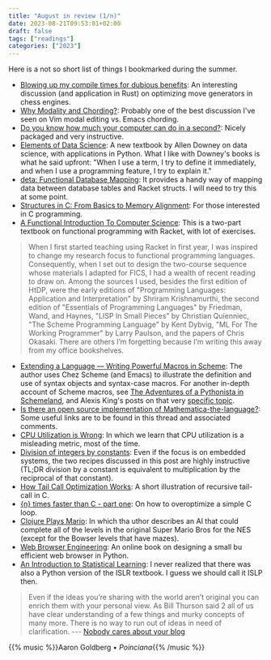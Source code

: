 ```yaml
---
title: "August in review (1/n)"
date: 2023-08-21T09:53:01+02:00
draft: false
tags: ["readings"]
categories: ["2023"]
---
```


Here is a not so short list of things I bookmarked during the summer.

- [Blowing up my compile times for dubious benefits](https://claytonwramsey.github.io/2023/06/20/fiddler-const-magic.html?utm_source=pocket_saves): An interesting discussion (and application in Rust) on optimizing move generators in chess engines.
- [Why Modality and Chording?](https://github.com/noctuid/dotfiles/blob/master/emacs/editing.org): Probably one of the best discussion I've seen on Vim modal editing vs. Emacs chording.
- [Do you know how much your computer can do in a second?](https://computers-are-fast.github.io/): Nicely packaged and very instructive.
- [Elements of Data Science](https://allendowney.github.io/ElementsOfDataScience/README.html): A new textbook by Allen Downey on data science, with applications in Python. What I like with Downey's books is what he said upfront: "When I use a term, I try to define it immediately, and when I use a programming feature, I try to explain it."
- [deta: Functional Database Mapping](https://deta.defn.io/): It provides a handy way of mapping data between database tables and Racket structs. I will need to try this at some point.
- [Structures in C: From Basics to Memory Alignment](https://abstractexpr.com/2023/06/29/structures-in-c-from-basics-to-memory-alignment/): For those interested in C programming.
- [A Functional Introduction To Computer Science](https://cs.uwaterloo.ca/~plragde/flaneries/FICS/): This is a two-part textbook on functional programming with Racket, with lot of exercises.

> When I first started teaching using Racket in first year, I was inspired to change my research focus to functional programming languages. Consequently, when I set out to design the two-course sequence whose materials I adapted for FICS, I had a wealth of recent reading to draw on. Among the sources I used, besides the first edition of HtDP, were the early editions of "Programming Languages: Application and Interpretation" by Shriram Krishnamurthi, the second edition of "Essentials of Programming Languages" by Friedman, Wand, and Haynes, "LISP In Small Pieces" by Christian Quienniec, "The Scheme Programming Language" by Kent Dybvig, "ML For The Working Programmer" by Larry Paulson, and the papers of Chris Okasaki. There are others I’m forgetting because I’m writing this away from my office bookshelves.

- [Extending a Language — Writing Powerful Macros in Scheme](https://mnieper.github.io/scheme-macros/README.html): The author uses Chez Scheme (and Emacs) to illustrate the definition and use of syntax objects and syntax-case macros. For another in-depth account of Scheme macros, see [The Adventures of a Pythonista in Schemeland](http://www.phyast.pitt.edu/~micheles/scheme/), and Alexis King's posts on that very [specific topic](https://lexi-lambda.github.io/tags/macros.html).
- [Is there an open source implementation of Mathematica-the-language?](https://mathematica.stackexchange.com/questions/4454/is-there-an-open-source-implementation-of-mathematica-the-language): Some useful links are to be found in this thread and associated comments.
- [CPU Utilization is Wrong](https://www.brendangregg.com/blog/2017-05-09/cpu-utilization-is-wrong.html): In which we learn that CPU utilization is a misleading metric, most of the time.
- [Division of integers by constants](https://embeddedgurus.com/stack-overflow/2009/06/division-of-integers-by-constants/): Even if the focus is on embedded systems, the two recipes discussed in this post are highly instructive (TL;DR division by a constant is equivalent to multiplication by the reciprocal of that constant).
- [How Tail Call Optimization Works](https://eklitzke.org/how-tail-call-optimization-works): A short illustration of recursive tail-call in C.
- [{n} times faster than C - part one](https://owen.cafe/posts/six-times-faster-than-c/): On how to overoptimize a simple C loop.
- [Clojure Plays Mario](https://blog.phronemophobic.com/mairio.html): In which tha uthor describes an AI that could complete all of the levels in the original Super Mario Bros for the NES (except for the Bowser levels that have mazes).
- [Web Browser Engineering](https://browser.engineering/): An online book on designing a small bu efficient web browser in Python.
- [An Introduction to Statistical Learning](https://www.statlearning.com/): I never realized that there was also a Python version of the ISLR textbook. I guess we should call it ISLP then.

> Even if the ideas you’re sharing with the world aren’t original you can enrich them with your personal view. As Bill Thurson said 2 all of us have clear understanding of a few things and murky concepts of many more. There is no way to run out of ideas in need of clarification. --- [Nobody cares about your blog](https://www.alexmolas.com/2023/07/15/nobody-cares-about-your-blog.html)

{{% music %}}Aaron Goldberg • _Poinciana_{{% /music %}}
